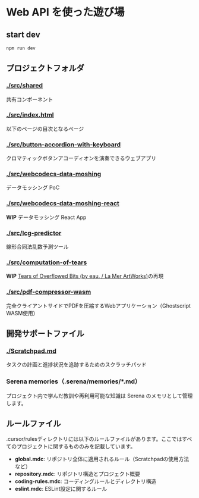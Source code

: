 # Web API を使った遊び場

## start dev

```bash
npm run dev
```

## プロジェクトフォルダ

### [./src/shared](./src/shared)

共有コンポーネント

### [./src/index.html](./src/index.html)

以下のページの目次となるページ

### [./src/button-accordion-with-keyboard](./src/button-accordion-with-keyboard)

クロマティックボタンアコーディオンを演奏できるウェブアプリ

### [./src/webcodecs-data-moshing](./src/webcodecs-data-moshing)

データモッシング PoC

### [./src/webcodecs-data-moshing-react](./src/webcodecs-data-moshing-react)

**WIP** データモッシング React App

### [./src/lcg-predictor](./src/lcg-predictor)

線形合同法乱数予測ツール

### [./src/computation-of-tears](./src/computation-of-tears)

**WIP** [Tears of Overflowed Bits (by eau. / La Mer ArtWorks)](https://www.youtube.com/watch?v=LRXLwrTHqmY)の再現

### [./src/pdf-compressor-wasm](./src/pdf-compressor-wasm)

完全クライアントサイドでPDFを圧縮するWebアプリケーション（Ghostscript WASM使用）

## 開発サポートファイル

### [./Scratchpad.md](./Scratchpad.md)

タスクの計画と進捗状況を追跡するためのスクラッチパッド

### Serena memories（.serena/memories/*.md）

プロジェクト内で学んだ教訓や再利用可能な知識は Serena のメモリとして管理します。

## ルールファイル

.cursor/rulesディレクトリには以下のルールファイルがあります。ここではすべてのプロジェクトに関するもののみを記載しています。

- **global.mdc**: リポジトリ全体に適用されるルール（Scratchpadの使用方法など）
- **repository.mdc**: リポジトリ構造とプロジェクト概要
- **coding-rules.mdc**: コーディングルールとディレクトリ構造
- **eslint.mdc**: ESLint設定に関するルール
